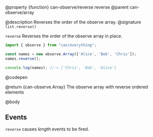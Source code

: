 @property {function} can-observe/reverse reverse
@parent can-observe/array

@description Reverses the order of the observe array.
@signature `list.reverse()`

  `reverse` Reverses the order of the observe array in place.

  ```js
  import { observe } from "can/everything";

  const names = new observe.Array(['Alice', 'Bob', 'Chris']);
  names.reverse();

  console.log(names); //-> ['Chris', 'Bob', 'Alice']
  ```
  @codepen

  @return {can-observe.Array} The observe array with reverse ordered elements

@body

## Events

`reverse` causes _length_ events to be fired.
